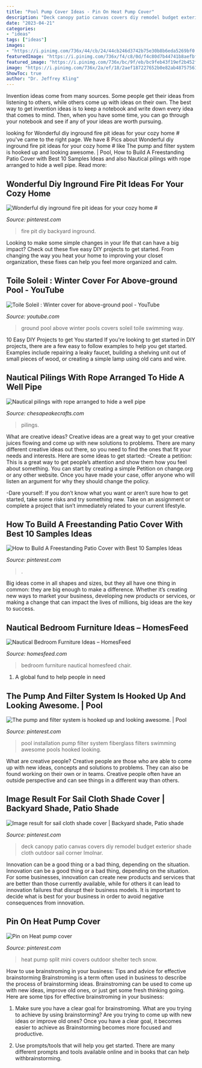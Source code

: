 ```yaml
---
title: "Pool Pump Cover Ideas - Pin On Heat Pump Cover"
description: "Deck canopy patio canvas covers diy remodel budget exterior shade cloth outdoor sail corner lmolnar"
date: "2023-04-21"
categories:
- "ideas"
tags: ["ideas"]
images:
- "https://i.pinimg.com/736x/44/cb/24/44cb246d3742b75e30b8b6eda5269bf0.jpg"
featuredImage: "https://i.pinimg.com/736x/f4/c8/0d/f4c80d7b44741b8aefbf781553198409.jpg"
featured_image: "https://i.pinimg.com/736x/bc/9f/eb/bc9feb43f19ef2b452fc4223c7aee9b5.jpg"
image: "https://i.pinimg.com/736x/2a/ef/18/2aef187227652b0e82ab4875756179d6--pumps.jpg"
ShowToc: true
author: "Dr. Jeffrey Kling"
---
```



Invention ideas come from many sources. Some people get their ideas from listening to others, while others come up with ideas on their own. The best way to get invention ideas is to keep a notebook and write down every idea that comes to mind. Then, when you have some time, you can go through your notebook and see if any of your ideas are worth pursuing.

	

		
looking for Wonderful diy inground fire pit ideas for your cozy home # you've came to the right page. We have 8 Pics about Wonderful diy inground fire pit ideas for your cozy home # like The pump and filter system is hooked up and looking awesome. | Pool, How to Build A Freestanding Patio Cover with Best 10 Samples Ideas and also Nautical pilings with rope arranged to hide a well pipe. Read more:
		
    
## Wonderful Diy Inground Fire Pit Ideas For Your Cozy Home #

<img loading=lazy src="https://i.pinimg.com/736x/f4/c8/0d/f4c80d7b44741b8aefbf781553198409.jpg" onerror="this.onerror=null;this.src='https://tse4.mm.bing.net/th?id=OIP.l_Z23NF6BIdS2GAD3ncg8AHaJ3&amp;pid=15.1';" alt="Wonderful diy inground fire pit ideas for your cozy home #">

_Source: pinterest.com_

>fire pit diy backyard inground. 

	

Looking to make some simple changes in your life that can have a big impact? Check out these five easy DIY projects to get started. From changing the way you heat your home to improving your closet organization, these fixes can help you feel more organized and calm.

    
## Toile Soleil : Winter Cover For Above-ground Pool - YouTube

<img loading=lazy src="https://i.ytimg.com/vi/YeZQ9mcwwv8/hqdefault.jpg" onerror="this.onerror=null;this.src='https://tse3.mm.bing.net/th?id=OIP.aXz0VOqFQ-bAqOI2l36jpgHaFj&amp;pid=15.1';" alt="Toile Soleil : Winter cover for above-ground pool - YouTube">

_Source: youtube.com_

>ground pool above winter pools covers soleil toile swimming way. 

	

10 Easy DIY Projects to get You started
If you're looking to get started in DIY projects, there are a few easy to follow examples to help you get started. Examples include repairing a leaky faucet, building a shelving unit out of small pieces of wood, or creating a simple lamp using old cans and wire.

    
## Nautical Pilings With Rope Arranged To Hide A Well Pipe

<img loading=lazy src="http://www.chesapeakecrafts.com/2birds-1.jpg" onerror="this.onerror=null;this.src='https://tse1.mm.bing.net/th?id=OIP.wC7atjOLCMPGU50Vr-tOaQAAAA&amp;pid=15.1';" alt="Nautical pilings with rope arranged to hide a well pipe">

_Source: chesapeakecrafts.com_

>pilings. 

	

What are creative ideas?
Creative ideas are a great way to get your creative juices flowing and come up with new solutions to problems. There are many different creative ideas out there, so you need to find the ones that fit your needs and interests. Here are some ideas to get started: 
-Create a petition: This is a great way to get people’s attention and show them how you feel about something. You can start by creating a simple Petition on change.org or any other website. Once you have made your case, offer anyone who will listen an argument for why they should change the policy. 

-Dare yourself: If you don’t know what you want or aren’t sure how to get started, take some risks and try something new. Take on an assignment or complete a project that isn’t immediately related to your current lifestyle.

    
## How To Build A Freestanding Patio Cover With Best 10 Samples Ideas

<img loading=lazy src="https://i.pinimg.com/736x/22/32/06/223206d778bc58072228902001695f32.jpg" onerror="this.onerror=null;this.src='https://tse4.mm.bing.net/th?id=OIP.c6J_rfiDUNtc4lm-iHLyTAHaE8&amp;pid=15.1';" alt="How to Build A Freestanding Patio Cover with Best 10 Samples Ideas">

_Source: pinterest.com_

>. 

	

Big ideas come in all shapes and sizes, but they all have one thing in common: they are big enough to make a difference. Whether it’s creating new ways to market your business, developing new products or services, or making a change that can impact the lives of millions, big ideas are the key to success.

    
## Nautical Bedroom Furniture Ideas – HomesFeed

<img loading=lazy src="https://homesfeed.com/wp-content/uploads/2015/11/Nautical-Bedroom-Furniture-With-Cool-Accessories-White-Blue-Bed-Decorative-Carpet-Grey-Chair-Long-Curtain-And-Triple-Lamps.jpeg" onerror="this.onerror=null;this.src='https://tse3.mm.bing.net/th?id=OIP.3cMe3_eQoi05RkASJ4NljgHaE7&amp;pid=15.1';" alt="Nautical Bedroom Furniture Ideas – HomesFeed">

_Source: homesfeed.com_

>bedroom furniture nautical homesfeed chair. 

	

1. A global fund to help people in need 

    
## The Pump And Filter System Is Hooked Up And Looking Awesome. | Pool

<img loading=lazy src="https://i.pinimg.com/736x/2a/ef/18/2aef187227652b0e82ab4875756179d6--pumps.jpg" onerror="this.onerror=null;this.src='https://tse4.mm.bing.net/th?id=OIP.ETGmfOnWbx1mqPFEGEes4QHaJ4&amp;pid=15.1';" alt="The pump and filter system is hooked up and looking awesome. | Pool">

_Source: pinterest.com_

>pool installation pump filter system fiberglass filters swimming awesome pools hooked looking. 

	

What are creative people?
Creative people are those who are able to come up with new ideas, concepts and solutions to problems. They can also be found working on their own or in teams. Creative people often have an outside perspective and can see things in a different way than others.

    
## Image Result For Sail Cloth Shade Cover | Backyard Shade, Patio Shade

<img loading=lazy src="https://i.pinimg.com/736x/bc/9f/eb/bc9feb43f19ef2b452fc4223c7aee9b5.jpg" onerror="this.onerror=null;this.src='https://tse3.mm.bing.net/th?id=OIP.auELaC7RNvbqlrBAekh8jAHaFk&amp;pid=15.1';" alt="Image result for sail cloth shade cover | Backyard shade, Patio shade">

_Source: pinterest.com_

>deck canopy patio canvas covers diy remodel budget exterior shade cloth outdoor sail corner lmolnar. 

	

Innovation can be a good thing or a bad thing, depending on the situation.
Innovation can be a good thing or a bad thing, depending on the situation. For some businesses, innovation can create new products and services that are better than those currently available, while for others it can lead to innovation failures that disrupt their business models. It is important to decide what is best for your business in order to avoid negative consequences from innovation.

    
## Pin On Heat Pump Cover

<img loading=lazy src="https://i.pinimg.com/736x/44/cb/24/44cb246d3742b75e30b8b6eda5269bf0.jpg" onerror="this.onerror=null;this.src='https://tse4.mm.bing.net/th?id=OIP.I7DjN1H8qlED5SXyePiwewHaNK&amp;pid=15.1';" alt="Pin on Heat pump cover">

_Source: pinterest.com_

>heat pump split mini covers outdoor shelter tech snow. 

	

How to use brainstroming in your business: Tips and advice for effective brainstorming
Brainstroming is a term often used in business to describe the process of brainstorming ideas. Brainstroming can be used to come up with new ideas, improve old ones, or just get some fresh thinking going. Here are some tips for effective brainstroming in your business: 
1. Make sure you have a clear goal for brainstroming. What are you trying to achieve by using brainstorming? Are you trying to come up with new ideas or improve old ones? Once you have a clear goal, it becomes easier to achieve as Brainstorming becomes more focused and productive. 

2. Use prompts/tools that will help you get started. There are many different prompts and tools available online and in books that can help withbrainstorming.

